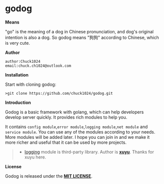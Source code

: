 # godog

**Means**


"go" is the meaning of a dog in Chinese pronunciation, and dog's original intention is also a dog. So godog means "狗狗" according to Chinese, which is very cute.


**Author**

```
author:Chuck1024
email:chuck.ch1024@outlook.com
```

**Installation**

Start with cloning godog:

```
>git clone https://github.com/chuck1024/godog.git
```

**Introduction**

Godog is a basic framework with golang, which can help developers develop server quickly. It provides rich modules to help you.

It contains `config module`,`error module`,`logging module`,`net module` and `service module`. You can use any of the modules according to your needs. More modules will be added later. I hope you can join in and we make it more richer and useful that it can be used by more projects.

>* [logging](https://github.com/xuyu/logging)  module is third-party library. Author is [**xuyu**](https://github.com/xuyu). Thanks for xuyu here.  

**License**

Godog is released under the [**MIT LICENSE**](http://opensource.org/licenses/mit-license.php).  

